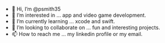 - 👋 Hi, I’m @psmith35
- 👀 I’m interested in ... app and video game development.
- 🌱 I’m currently learning ... xcode and swift.
- 💞️ I’m looking to collaborate on ... fun and interesting projects.
- 📫 How to reach me ... my linkedin profile or my email.

<!---
psmith35/psmith35 is a ✨ special ✨ repository because its `README.md` (this file) appears on your GitHub profile.
You can click the Preview link to take a look at your changes.
--->
